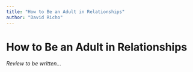 ```yaml
---
title: "How to Be an Adult in Relationships"
author: "David Richo"
---
```


# How to Be an Adult in Relationships

*Review to be written...*
